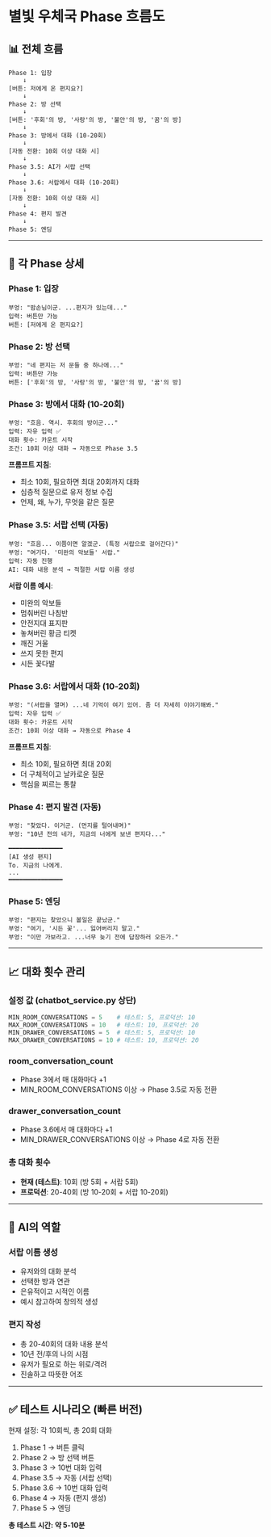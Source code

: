 # 별빛 우체국 Phase 흐름도

## 📊 전체 흐름

```
Phase 1: 입장
    ↓
[버튼: 저에게 온 편지요?]
    ↓
Phase 2: 방 선택
    ↓
[버튼: '후회'의 방, '사랑'의 방, '불안'의 방, '꿈'의 방]
    ↓
Phase 3: 방에서 대화 (10-20회)
    ↓
[자동 전환: 10회 이상 대화 시]
    ↓
Phase 3.5: AI가 서랍 선택
    ↓
Phase 3.6: 서랍에서 대화 (10-20회)
    ↓
[자동 전환: 10회 이상 대화 시]
    ↓
Phase 4: 편지 발견
    ↓
Phase 5: 엔딩
```

---

## 🎯 각 Phase 상세

### Phase 1: 입장
```
부엉: "밤손님이군. ...편지가 있는데..."
입력: 버튼만 가능
버튼: [저에게 온 편지요?]
```

### Phase 2: 방 선택
```
부엉: "네 편지는 저 문들 중 하나에..."
입력: 버튼만 가능
버튼: ['후회'의 방, '사랑'의 방, '불안'의 방, '꿈'의 방]
```

### Phase 3: 방에서 대화 (10-20회)
```
부엉: "흐음. 역시. 후회의 방이군..."
입력: 자유 입력 ✅
대화 횟수: 카운트 시작
조건: 10회 이상 대화 → 자동으로 Phase 3.5
```

**프롬프트 지침**:
- 최소 10회, 필요하면 최대 20회까지 대화
- 심층적 질문으로 유저 정보 수집
- 언제, 왜, 누가, 무엇을 같은 질문

### Phase 3.5: 서랍 선택 (자동)
```
부엉: "흐음... 이쯤이면 알겠군. (특정 서랍으로 걸어간다)"
부엉: "여기다. '미완의 악보들' 서랍."
입력: 자동 진행
AI: 대화 내용 분석 → 적절한 서랍 이름 생성
```

**서랍 이름 예시**:
- 미완의 악보들
- 멈춰버린 나침반
- 안전지대 표지판
- 놓쳐버린 황금 티켓
- 깨진 거울
- 쓰지 못한 편지
- 시든 꽃다발

### Phase 3.6: 서랍에서 대화 (10-20회)
```
부엉: "(서랍을 열며) ...네 기억이 여기 있어. 좀 더 자세히 이야기해봐."
입력: 자유 입력 ✅
대화 횟수: 카운트 시작
조건: 10회 이상 대화 → 자동으로 Phase 4
```

**프롬프트 지침**:
- 최소 10회, 필요하면 최대 20회
- 더 구체적이고 날카로운 질문
- 핵심을 찌르는 통찰

### Phase 4: 편지 발견 (자동)
```
부엉: "찾았다. 이거군. (먼지를 털어내며)"
부엉: "10년 전의 네가, 지금의 너에게 보낸 편지다..."

━━━━━━━━━━━━━━━
[AI 생성 편지]
To. 지금의 나에게.
...
━━━━━━━━━━━━━━━
```

### Phase 5: 엔딩
```
부엉: "편지는 찾았으니 볼일은 끝났군."
부엉: "여기, '시든 꽃'... 잃어버리지 말고."
부엉: "이만 가보라고. ...너무 늦기 전에 답장하러 오든가."
```

---

## 📈 대화 횟수 관리

### 설정 값 (chatbot_service.py 상단)
```python
MIN_ROOM_CONVERSATIONS = 5    # 테스트: 5, 프로덕션: 10
MAX_ROOM_CONVERSATIONS = 10   # 테스트: 10, 프로덕션: 20
MIN_DRAWER_CONVERSATIONS = 5  # 테스트: 5, 프로덕션: 10
MAX_DRAWER_CONVERSATIONS = 10 # 테스트: 10, 프로덕션: 20
```

### room_conversation_count
- Phase 3에서 매 대화마다 +1
- MIN_ROOM_CONVERSATIONS 이상 → Phase 3.5로 자동 전환

### drawer_conversation_count
- Phase 3.6에서 매 대화마다 +1
- MIN_DRAWER_CONVERSATIONS 이상 → Phase 4로 자동 전환

### 총 대화 횟수
- **현재 (테스트)**: 10회 (방 5회 + 서랍 5회)
- **프로덕션**: 20-40회 (방 10-20회 + 서랍 10-20회)

---

## 🤖 AI의 역할

### 서랍 이름 생성
- 유저와의 대화 분석
- 선택한 방과 연관
- 은유적이고 시적인 이름
- 예시 참고하여 창의적 생성

### 편지 작성
- 총 20-40회의 대화 내용 분석
- 10년 전/후의 나의 시점
- 유저가 필요로 하는 위로/격려
- 진솔하고 따뜻한 어조

---

## ✅ 테스트 시나리오 (빠른 버전)

현재 설정: 각 10회씩, 총 20회 대화

1. Phase 1 → 버튼 클릭
2. Phase 2 → 방 선택 버튼
3. Phase 3 → 10번 대화 입력
4. Phase 3.5 → 자동 (서랍 선택)
5. Phase 3.6 → 10번 대화 입력
6. Phase 4 → 자동 (편지 생성)
7. Phase 5 → 엔딩

**총 테스트 시간: 약 5-10분**

